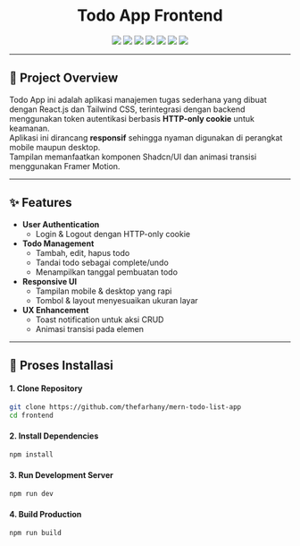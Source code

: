 <h1 align="center"> Todo App Frontend </h1>

<p align="center">
  <img src="https://img.shields.io/badge/React%20JS-%2361DAFB?style=for-the-badge&logo=react&labelColor=282828" />
  <img src="https://img.shields.io/badge/Tailwind%20CSS-%2306B6D4?style=for-the-badge&logo=tailwindcss&labelColor=282828" />
  <img src="https://img.shields.io/badge/Shadcn%20UI-%23000000?style=for-the-badge&logo=shadcnui&labelColor=282828" />
  <img src="https://img.shields.io/badge/React%20Router-%23CA4245?style=for-the-badge&logo=reactrouter&labelColor=282828" />
  <img src="https://img.shields.io/badge/Framer%20Motion-%230055FF?style=for-the-badge&logo=framer&labelColor=282828" />
  <img src="https://img.shields.io/badge/Axios-%235A29E4?style=for-the-badge&logo=axios&labelColor=282828" />
  <img src="https://img.shields.io/badge/Zustand-282828?style=for-the-badge&labelColor=282828" />
</p>

---

## 📌 Project Overview

Todo App ini adalah aplikasi manajemen tugas sederhana yang dibuat dengan React.js dan Tailwind CSS, terintegrasi dengan backend menggunakan token autentikasi berbasis **HTTP-only cookie** untuk keamanan.  
Aplikasi ini dirancang **responsif** sehingga nyaman digunakan di perangkat mobile maupun desktop.  
Tampilan memanfaatkan komponen Shadcn/UI dan animasi transisi menggunakan Framer Motion.

---

## ✨ Features

- **User Authentication**
  - Login & Logout dengan HTTP-only cookie
- **Todo Management**
  - Tambah, edit, hapus todo
  - Tandai todo sebagai complete/undo
  - Menampilkan tanggal pembuatan todo
- **Responsive UI**
  - Tampilan mobile & desktop yang rapi
  - Tombol & layout menyesuaikan ukuran layar
- **UX Enhancement**
  - Toast notification untuk aksi CRUD
  - Animasi transisi pada elemen

---

## 🚀 Proses Installasi

#### 1. **Clone Repository**

```bash
git clone https://github.com/thefarhany/mern-todo-list-app
cd frontend
```

#### 2. **Install Dependencies**

```bash
npm install
```

#### 3. **Run Development Server**

```bash
npm run dev
```

#### 4. **Build Production**

```bash
npm run build
```
